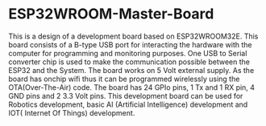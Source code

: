 # ESP32WROOM-Master-Board
This is a design of a development board based on ESP32WROOM32E. This board consists of a B-type USB port for interacting the hardware with the computer for programming and monitoring purposes. One USB to Serial converter chip is used to make the communication possible between the ESP32 and the System. The board works on 5 Volt external supply.
As the board has onchip wifi thus it can be programmed wirelessly using the OTA(Over-The-Air) code. The board has 24 GPIo pins, 1 Tx and 1 RX pin, 4 GND pins and 2 3.3 Volt pins.
This development board can be used for Robotics development, basic AI (Artificial Intelligence) development and IOT( Internet Of Things) development.
